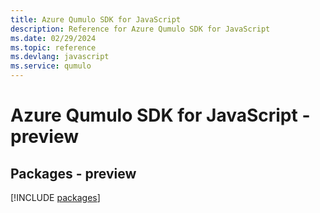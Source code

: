 ```yaml
---
title: Azure Qumulo SDK for JavaScript
description: Reference for Azure Qumulo SDK for JavaScript
ms.date: 02/29/2024
ms.topic: reference
ms.devlang: javascript
ms.service: qumulo
---
```

# Azure Qumulo SDK for JavaScript - preview
## Packages - preview
[!INCLUDE [packages](qumulo-index.md)]